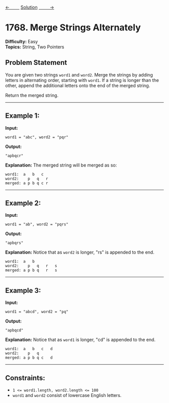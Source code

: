 [<-&nbsp;&nbsp;&nbsp;&nbsp;&nbsp;&nbsp;&nbsp;&nbsp;](../2239.%20Find%20Closest%20Number%20to%20Zero/statement.md)
[Solution](../1768.%20Merge%20Strings%20Alternately/solution.js)
[&nbsp;&nbsp;&nbsp;&nbsp;&nbsp;&nbsp;&nbsp;&nbsp; ->](../108.%20Convert%20Sorted%20Array%20to%20BST/statement.md)

# 1768. Merge Strings Alternately

**Difficulty:** Easy <br>
**Topics:** String, Two Pointers

## Problem Statement

You are given two strings `word1` and `word2`. Merge the strings by adding letters in alternating order, starting with `word1`. If a string is longer than the other, append the additional letters onto the end of the merged string.

Return the merged string.

---

## Example 1:

**Input:**

```plaintext
word1 = "abc", word2 = "pqr"
```

**Output:**

```plaintext
"apbqcr"
```

**Explanation:**
The merged string will be merged as so:

```
word1:  a   b   c
word2:    p   q   r
merged: a p b q c r
```

---

## Example 2:

**Input:**

```plaintext
word1 = "ab", word2 = "pqrs"
```

**Output:**

```plaintext
"apbqrs"
```

**Explanation:**
Notice that as `word2` is longer, "rs" is appended to the end.

```
word1:  a   b
word2:    p   q   r   s
merged: a p b q   r   s
```

---

## Example 3:

**Input:**

```plaintext
word1 = "abcd", word2 = "pq"
```

**Output:**

```plaintext
"apbqcd"
```

**Explanation:**
Notice that as `word1` is longer, "cd" is appended to the end.

```
word1:  a   b   c   d
word2:    p   q
merged: a p b q c   d
```

---

## Constraints:

- `1 <= word1.length, word2.length <= 100`
- `word1` and `word2` consist of lowercase English letters.
